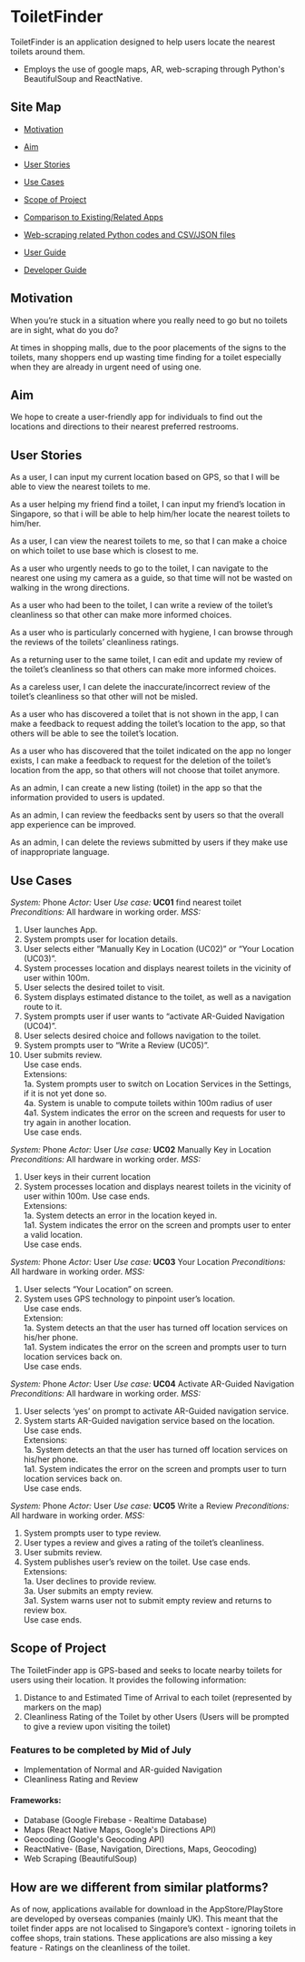 # ToiletFinder

ToiletFinder is an application designed to help users locate the nearest toilets around them.

* Employs the use of google maps, AR, web-scraping through Python's BeautifulSoup and ReactNative.

## Site Map
* [Motivation](#motivation)

* [Aim](#aim)

* [User Stories](#user-stories)

* [Use Cases](#use-cases)

* [Scope of Project](#scope-of-project)

* [Comparison to Existing/Related Apps](#how-are-we-different-from-similar-platforms)

* [Web-scraping related Python codes and CSV/JSON files](https://github.com/shaunnmui97/toiletfinderRNcode/tree/master/Web%20Scraping)

* [User Guide](https://github.com/hazletnj/tf/blob/master/docs/userguide.md)

* [Developer Guide](https://github.com/hazletnj/tf/blob/master/docs/developerguide.md)


## Motivation

When you’re stuck in a situation where you really need to go but no toilets are in sight, what do you do?

At times in shopping malls, due to the poor placements of the signs to the toilets, many shoppers end up wasting time finding for a toilet especially when they are already in urgent need of using one. 

## Aim

We hope to create a user-friendly app for individuals to find out the locations and directions to their nearest preferred restrooms.

## User Stories

As a user, I can input my current location based on GPS, so that I will be able to view the nearest toilets to me.

As a user helping my friend find a toilet, I can input my friend’s location in Singapore, so that i will be able to help him/her locate the nearest toilets to him/her.

As a user, I can view the nearest toilets to me, so that I can make a choice on which toilet to use base which is closest to me.

As a user who urgently needs to go to the toilet, I can navigate to the nearest one using my camera as a guide, so that time will not be wasted on walking in the wrong directions.

As a user who had been to the toilet, I can write a review of the toilet’s cleanliness so that other can make more informed choices.

As a user who is particularly concerned with hygiene, I can browse through the reviews of the toilets’ cleanliness ratings.

As a returning user to the same toilet, I can edit and update my review of the toilet’s cleanliness so that others can make more informed choices.

As a careless user, I can delete the inaccurate/incorrect review of the toilet’s cleanliness so that other will not be misled.

As a user who has discovered a toilet that is not shown in the app, I can make a feedback to request adding the toilet’s location to the app, so that others will be able to see the toilet’s location.

As a user who has discovered that the toilet indicated on the app no longer exists, I can make a feedback to request for the deletion of the toilet’s location from the app, so that others will not choose that toilet anymore.

As an admin, I can create a new listing (toilet) in the app so that the information provided to users is updated.

As an admin, I can review the feedbacks sent by users so that the overall app experience can be improved.

As an admin, I can delete the reviews submitted by users if they make use of inappropriate language.

## Use Cases

*System:* Phone
*Actor:* User
*Use case:* **UC01** find nearest toilet
*Preconditions:* All hardware in working order.
*MSS:*
1. User launches App.
2. System prompts user for location details.
3. User selects either “Manually Key in Location (UC02)” or “Your Location (UC03)”.
4. System processes location and displays nearest toilets in the vicinity of user within 100m.
5. User selects the desired toilet to visit. 
6. System displays estimated distance to the toilet, as well as a navigation route to it.
7. System prompts user if user wants to “activate AR-Guided Navigation (UC04)”.
8. User selects desired choice and follows navigation to the toilet.
9. System prompts user to “Write a Review (UC05)”.
10. User submits review.  
Use case ends.  
Extensions:  
1a. System prompts user to switch on Location Services in the Settings, if it is not yet done so.  
4a. System is unable to compute toilets within 100m radius of user  
4a1. System indicates the error on the screen and requests for user to try again in another location.  
Use case ends.  

*System:* Phone
*Actor:* User
*Use case:* **UC02** Manually Key in Location
*Preconditions:* All hardware in working order.
*MSS:* 
1. User keys in their current location
2. System processes location and displays nearest toilets in the vicinity of user within 100m.
Use case ends.  
Extensions:  
1a. System detects an error in the location keyed in.  
1a1. System indicates the error on the screen and prompts user to enter a valid location.  
Use case ends.  

*System:* Phone
*Actor:* User
*Use case:* **UC03** Your Location
*Preconditions:* All hardware in working order.
*MSS:*
1. User selects “Your Location” on screen.  
2. System uses GPS technology to pinpoint user’s location.  
Use case ends.  
Extension:  
1a. System detects an that the user has turned off location services on his/her phone.  
1a1. System indicates the error on the screen and prompts user to turn location services back on.  
Use case ends.  

*System:* Phone
*Actor:* User
*Use case:* **UC04** Activate AR-Guided Navigation 
*Preconditions:* All hardware in working order.
*MSS:* 
1. User selects ‘yes’ on prompt to activate AR-Guided navigation service.  
2. System starts AR-Guided navigation service based on the location.  
Use case ends.  
Extensions:  
1a. System detects an that the user has turned off location services on his/her phone.  
1a1. System indicates the error on the screen and prompts user to turn location services back on.  
Use case ends.  

*System:* Phone
*Actor:* User
*Use case:* **UC05** Write a Review
*Preconditions:* All hardware in working order.
*MSS:*
1. System prompts user to type review.
2. User types a review and gives a rating of the toilet’s cleanliness.
3. User submits review.
4. System publishes user’s review on the toilet.
Use case ends.  
Extensions:  
1a. User declines to provide review.  
3a. User submits an empty review.  
3a1. System warns user not to submit empty review and returns to review box.  
Use case ends.  

## Scope of Project

The ToiletFinder app is GPS-based and seeks to locate nearby toilets for users using their location. It provides the following information:
1. Distance to and Estimated Time of Arrival to each toilet (represented by markers on the map)
2. Cleanliness Rating of the Toilet by other Users (Users will be prompted to give a review upon visiting the toilet)

### Features to be completed by Mid of July
* Implementation of Normal and AR-guided Navigation
* Cleanliness Rating and Review

#### Frameworks:
* Database (Google Firebase - Realtime Database)
* Maps (React Native Maps, Google's Directions API)
* Geocoding (Google's Geocoding API)
* ReactNative- (Base, Navigation, Directions, Maps, Geocoding)
* Web Scraping (BeautifulSoup)

## How are we different from similar platforms?
As of now, applications available for download in the AppStore/PlayStore are developed by overseas companies (mainly UK). This meant that the toilet finder apps are not localised to Singapore’s context - ignoring toilets in coffee shops, train stations. These applications are also missing a key feature - Ratings on the cleanliness of the toilet.

